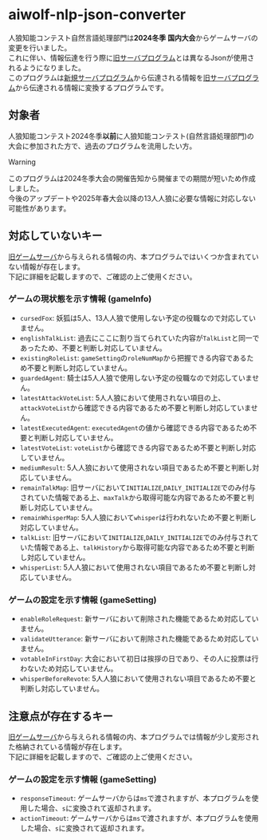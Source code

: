# aiwolf-nlp-json-converter
人狼知能コンテスト自然言語処理部門は**2024冬季 国内大会**からゲームサーバの変更を行いました。 \
これに伴い、情報伝達を行う際に[旧サーバプログラム](https://github.com/aiwolfdial/AIWolfNLPServer)とは異なるJsonが使用されるようになりました。\
このプログラムは[新規サーバプログラム](https://github.com/kano-lab/aiwolf-nlp-server)から伝達される情報を[旧サーバプログラム](https://github.com/aiwolfdial/AIWolfNLPServer)から伝達される情報に変換するプログラムです。

## 対象者
人狼知能コンテスト2024冬季**以前**に人狼知能コンテスト(自然言語処理部門)の大会に参加された方で、過去のプログラムを流用したい方。

> [!WARNING]
> このプログラムは2024冬季大会の開催告知から開催までの期間が短いため作成しました。 \
> 今後のアップデートや2025年春大会以降の13人人狼に必要な情報に対応しない可能性があります。

## 対応していないキー
[旧ゲームサーバ](https://github.com/aiwolfdial/AIWolfNLPServer)から与えられる情報の内、本プログラムではいくつか含まれていない情報が存在します。 \
下記に詳細を記載しますので、ご確認の上ご使用ください。

### ゲームの現状態を示す情報 (gameInfo)
- `cursedFox`: 妖狐は5人、13人人狼で使用しない予定の役職なので対応していません。
- `englishTalkList`: 過去にここに割り当てられていた内容が`TalkList`と同一であったため、不要と判断し対応していません。
- `existingRoleList`: `gameSetting`の`roleNumMap`から把握できる内容であるため不要と判断し対応していません。
- `guardedAgent`: 騎士は5人人狼で使用しない予定の役職なので対応していません。
- `latestAttackVoteList`: 5人人狼において使用されない項目の上、`attackVoteList`から確認できる内容であるため不要と判断し対応していません。
- `latestExecutedAgent`: `executedAgent`の値から確認できる内容であるため不要と判断し対応していません。
- `latestVoteList`: `voteList`から確認できる内容であるため不要と判断し対応していません。
- `mediumResult`: 5人人狼において使用されない項目であるため不要と判断し対応していません。
- `remainTalkMap`: 旧サーバにおいて`INITIALIZE`,`DAILY_INITIALIZE`でのみ付与されていた情報である上、`maxTalk`から取得可能な内容であるため不要と判断し対応していません。
- `remainWhisperMap`: 5人人狼において`whisper`は行われないため不要と判断し対応していません。
- `talkList`:  旧サーバにおいて`INITIALIZE`,`DAILY_INITIALIZE`でのみ付与されていた情報である上、`talkHistory`から取得可能な内容であるため不要と判断し対応していません。
- `whisperList`: 5人人狼において使用されない項目であるため不要と判断し対応していません。

### ゲームの設定を示す情報 (gameSetting)
- `enableRoleRequest`: 新サーバにおいて削除された機能であるため対応していません。
- `validateUtterance`: 新サーバにおいて削除された機能であるため対応していません。
- `votableInFirstDay`: 大会において初日は挨拶の日であり、その人に投票は行わないため対応していません。
- `whisperBeforeRevote`: 5人人狼において使用されない項目であるため不要と判断し対応していません。

## 注意点が存在するキー
[旧ゲームサーバ](https://github.com/aiwolfdial/AIWolfNLPServer)から与えられる情報の内、本プログラムでは情報が少し変形された格納されている情報が存在します。 \
下記に詳細を記載しますので、ご確認の上ご使用ください。

### ゲームの設定を示す情報 (gameSetting)
- `responseTimeout`: ゲームサーバからは`ms`で渡されますが、本プログラムを使用した場合、`s`に変換されて返却されます。
- `actionTimeout`: ゲームサーバからは`ms`で渡されますが、本プログラムを使用した場合、`s`に変換されて返却されます。